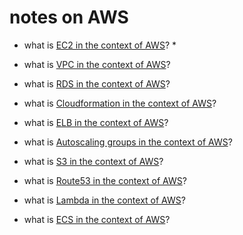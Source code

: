 # notes on AWS

* what is [EC2 in the context of AWS]()?
	* 















































* what is [VPC in the context of AWS]()?

* what is [RDS in the context of AWS]()?

* what is [Cloudformation in the context of AWS]()?

* what is [ELB in the context of AWS]()?

* what is [Autoscaling groups in the context of AWS]()?

* what is [S3 in the context of AWS]()?

* what is [Route53 in the context of AWS]()?

* what is [Lambda in the context of AWS]()?

* what is [ECS in the context of AWS]()?
























































